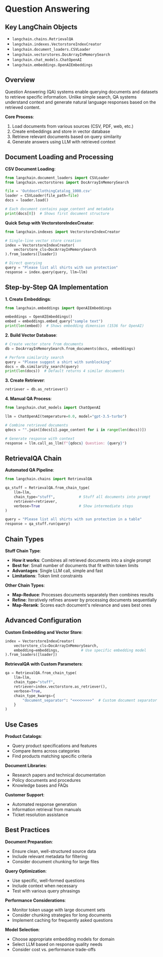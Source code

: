 # Question Answering

## Key LangChain Objects

- `langchain.chains.RetrievalQA`
- `langchain.indexes.VectorstoreIndexCreator`
- `langchain.document_loaders.CSVLoader`
- `langchain.vectorstores.DocArrayInMemorySearch`
- `langchain.chat_models.ChatOpenAI`
- `langchain.embeddings.OpenAIEmbeddings`

## Overview

Question Answering (QA) systems enable querying documents and datasets to retrieve specific information. Unlike simple search, QA systems understand context and generate natural language responses based on the retrieved content.

**Core Process**:
1. Load documents from various sources (CSV, PDF, web, etc.)
2. Create embeddings and store in vector database
3. Retrieve relevant documents based on query similarity
4. Generate answers using LLM with retrieved context

## Document Loading and Processing

**CSV Document Loading**:
```python
from langchain.document_loaders import CSVLoader
from langchain.vectorstores import DocArrayInMemorySearch

file = 'OutdoorClothingCatalog_1000.csv'
loader = CSVLoader(file_path=file)
docs = loader.load()

# Each document contains page_content and metadata
print(docs[0])  # Shows first document structure
```

**Quick Setup with VectorstoreIndexCreator**:
```python
from langchain.indexes import VectorstoreIndexCreator

# Single-line vector store creation
index = VectorstoreIndexCreator(
    vectorstore_cls=DocArrayInMemorySearch
).from_loaders([loader])

# Direct querying
query = "Please list all shirts with sun protection"
response = index.query(query, llm=llm)
```

## Step-by-Step QA Implementation

**1. Create Embeddings**:
```python
from langchain.embeddings import OpenAIEmbeddings

embeddings = OpenAIEmbeddings()
embed = embeddings.embed_query("sample text")
print(len(embed))  # Shows embedding dimension (1536 for OpenAI)
```

**2. Build Vector Database**:
```python
# Create vector store from documents
db = DocArrayInMemorySearch.from_documents(docs, embeddings)

# Perform similarity search
query = "Please suggest a shirt with sunblocking"
docs = db.similarity_search(query)
print(len(docs))  # Default returns 4 similar documents
```

**3. Create Retriever**:
```python
retriever = db.as_retriever()
```

**4. Manual QA Process**:
```python
from langchain.chat_models import ChatOpenAI

llm = ChatOpenAI(temperature=0.0, model="gpt-3.5-turbo")

# Combine retrieved documents
qdocs = "".join([docs[i].page_content for i in range(len(docs))])

# Generate response with context
response = llm.call_as_llm(f"{qdocs} Question: {query}")
```

## RetrievalQA Chain

**Automated QA Pipeline**:
```python
from langchain.chains import RetrievalQA

qa_stuff = RetrievalQA.from_chain_type(
    llm=llm, 
    chain_type="stuff",           # Stuff all documents into prompt
    retriever=retriever, 
    verbose=True                  # Show intermediate steps
)

query = "Please list all shirts with sun protection in a table"
response = qa_stuff.run(query)
```

## Chain Types

**Stuff Chain Type**:
- **How it works**: Combines all retrieved documents into a single prompt
- **Best for**: Small number of documents that fit within token limits
- **Advantages**: Single LLM call, simple and fast
- **Limitations**: Token limit constraints

**Other Chain Types**:
- **Map-Reduce**: Processes documents separately then combines results
- **Refine**: Iteratively refines answer by processing documents sequentially
- **Map-Rerank**: Scores each document's relevance and uses best ones

## Advanced Configuration

**Custom Embedding and Vector Store**:
```python
index = VectorstoreIndexCreator(
    vectorstore_cls=DocArrayInMemorySearch,
    embedding=embeddings,          # Use specific embedding model
).from_loaders([loader])
```

**RetrievalQA with Custom Parameters**:
```python
qa = RetrievalQA.from_chain_type(
    llm=llm,
    chain_type="stuff",
    retriever=index.vectorstore.as_retriever(),
    verbose=True,
    chain_type_kwargs={
        "document_separator": "<<<<>>>>>"  # Custom document separator
    }
)
```

## Use Cases

**Product Catalogs**:
- Query product specifications and features
- Compare items across categories
- Find products matching specific criteria

**Document Libraries**:
- Research papers and technical documentation
- Policy documents and procedures
- Knowledge bases and FAQs

**Customer Support**:
- Automated response generation
- Information retrieval from manuals
- Ticket resolution assistance

## Best Practices

**Document Preparation**:
- Ensure clean, well-structured source data
- Include relevant metadata for filtering
- Consider document chunking for large files

**Query Optimization**:
- Use specific, well-formed questions
- Include context when necessary
- Test with various query phrasings

**Performance Considerations**:
- Monitor token usage with large document sets
- Consider chunking strategies for long documents
- Implement caching for frequently asked questions

**Model Selection**:
- Choose appropriate embedding models for domain
- Select LLM based on response quality needs
- Consider cost vs. performance trade-offs